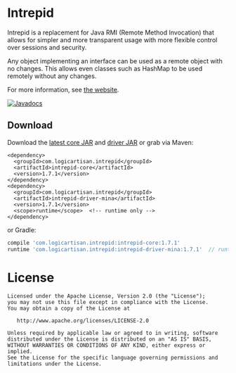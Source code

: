 Intrepid
========

Intrepid is a replacement for Java RMI (Remote Method Invocation) that allows for simpler
and more transparent usage with more flexible control over sessions and security.

Any object implementing an interface can be used as a remote object with no changes. This
allows even classes such as HashMap to be used remotely without any changes.

For more information, see [the website](http://intrepid.starlight-systems.com).

[![Javadocs](http://javadoc.io/badge/com.logicartisan.intrepid/intrepid-core.svg)](http://javadoc.io/doc/com.logicartisan.intrepid/intrepid-core)



Download
--------

Download the [latest core JAR](https://search.maven.org/remote_content?g=com.logicartisan.intrepid&a=intrepid-core&v=LATEST)
and [driver JAR](https://search.maven.org/remote_content?g=com.logicartisan.intrepid&a=intrepid-driver-mina&v=LATEST) or grab via Maven:
```
<dependency>
  <groupId>com.logicartisan.intrepid</groupId>
  <artifactId>intrepid-core</artifactId>
  <version>1.7.1</version>
</dependency>
<dependency>
  <groupId>com.logicartisan.intrepid</groupId>
  <artifactId>intrepid-driver-mina</artifactId>
  <version>1.7.1</version>
  <scope>runtime</scope>  <!-- runtime only -->
</dependency>
```
or Gradle:
```groovy
compile 'com.logicartisan.intrepid:intrepid-core:1.7.1'
runtime 'com.logicartisan.intrepid:intrepid-driver-mina:1.7.1'  // runtime only
```



License
=======

	Licensed under the Apache License, Version 2.0 (the "License");
	you may not use this file except in compliance with the License.
	You may obtain a copy of the License at

	   http://www.apache.org/licenses/LICENSE-2.0

	Unless required by applicable law or agreed to in writing, software
	distributed under the License is distributed on an "AS IS" BASIS,
	WITHOUT WARRANTIES OR CONDITIONS OF ANY KIND, either express or implied.
	See the License for the specific language governing permissions and
	limitations under the License.
